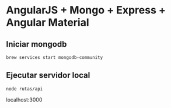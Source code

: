 # AngularJS + Mongo + Express + Angular Material

## Iniciar mongodb

```
brew services start mongodb-community
```

## Ejecutar servidor local 

```
node rutas/api
```

localhost:3000